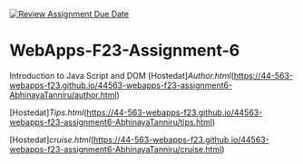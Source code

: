 [![Review Assignment Due Date](https://classroom.github.com/assets/deadline-readme-button-24ddc0f5d75046c5622901739e7c5dd533143b0c8e959d652212380cedb1ea36.svg)](https://classroom.github.com/a/b9NC0g7h)
# WebApps-F23-Assignment-6
Introduction to Java Script and DOM
[Hostedat]*Author.html*(https://44-563-webapps-f23.github.io/44563-webapps-f23-assignment6-AbhinayaTanniru/author.html)

[Hostedat]*Tips.html*(https://44-563-webapps-f23.github.io/44563-webapps-f23-assignment6-AbhinayaTanniru/tips.html)

[Hostedat]*cruise.html*(https://44-563-webapps-f23.github.io/44563-webapps-f23-assignment6-AbhinayaTanniru/cruise.html)

